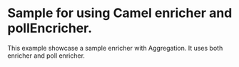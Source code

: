 # Sample for using Camel enricher and pollEncricher.

This example showcase a sample enricher with Aggregation.
It uses both enricher and poll enricher.
